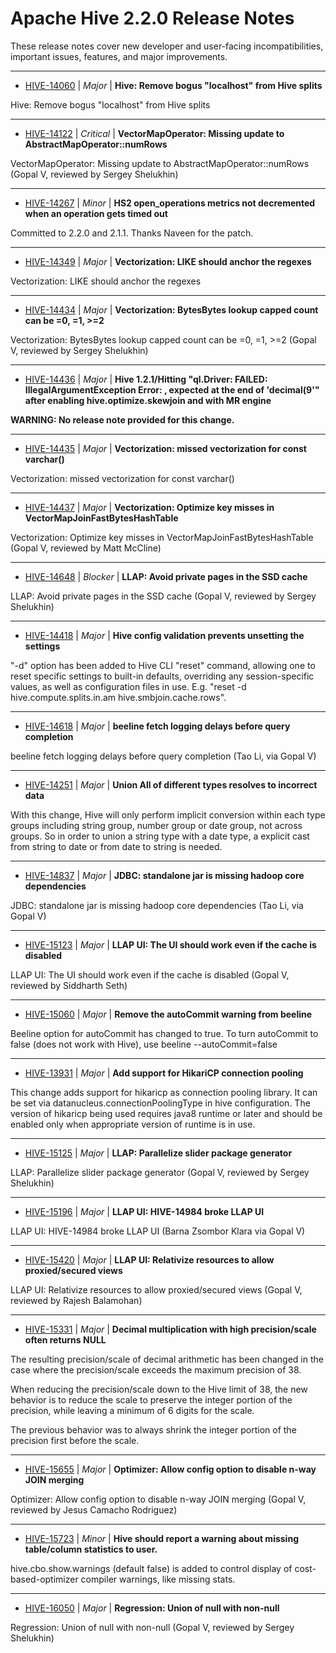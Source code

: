 
<!---
# Licensed to the Apache Software Foundation (ASF) under one
# or more contributor license agreements.  See the NOTICE file
# distributed with this work for additional information
# regarding copyright ownership.  The ASF licenses this file
# to you under the Apache License, Version 2.0 (the
# "License"); you may not use this file except in compliance
# with the License.  You may obtain a copy of the License at
#
#     http://www.apache.org/licenses/LICENSE-2.0
#
# Unless required by applicable law or agreed to in writing, software
# distributed under the License is distributed on an "AS IS" BASIS,
# WITHOUT WARRANTIES OR CONDITIONS OF ANY KIND, either express or implied.
# See the License for the specific language governing permissions and
# limitations under the License.
-->
# Apache Hive  2.2.0 Release Notes

These release notes cover new developer and user-facing incompatibilities, important issues, features, and major improvements.


---

* [HIVE-14060](https://issues.apache.org/jira/browse/HIVE-14060) | *Major* | **Hive: Remove bogus "localhost" from Hive splits**

Hive: Remove bogus "localhost" from Hive splits


---

* [HIVE-14122](https://issues.apache.org/jira/browse/HIVE-14122) | *Critical* | **VectorMapOperator: Missing update to AbstractMapOperator::numRows**

VectorMapOperator: Missing update to AbstractMapOperator::numRows (Gopal V, reviewed by Sergey Shelukhin)


---

* [HIVE-14267](https://issues.apache.org/jira/browse/HIVE-14267) | *Minor* | **HS2 open\_operations metrics not decremented when an operation gets timed out**

Committed to 2.2.0 and 2.1.1. Thanks Naveen for the patch.


---

* [HIVE-14349](https://issues.apache.org/jira/browse/HIVE-14349) | *Major* | **Vectorization: LIKE should anchor the regexes**

Vectorization: LIKE should anchor the regexes


---

* [HIVE-14434](https://issues.apache.org/jira/browse/HIVE-14434) | *Major* | **Vectorization: BytesBytes lookup capped count can be =0, =1, \>=2**

Vectorization: BytesBytes lookup capped count can be =0, =1, \>=2 (Gopal V, reviewed by Sergey Shelukhin)


---

* [HIVE-14436](https://issues.apache.org/jira/browse/HIVE-14436) | *Major* | **Hive 1.2.1/Hitting "ql.Driver: FAILED: IllegalArgumentException Error: , expected at the end of 'decimal(9'" after enabling hive.optimize.skewjoin and with MR engine**

**WARNING: No release note provided for this change.**


---

* [HIVE-14435](https://issues.apache.org/jira/browse/HIVE-14435) | *Major* | **Vectorization: missed vectorization for const varchar()**

Vectorization: missed vectorization for const varchar()


---

* [HIVE-14437](https://issues.apache.org/jira/browse/HIVE-14437) | *Major* | **Vectorization: Optimize key misses in VectorMapJoinFastBytesHashTable**

 Vectorization: Optimize key misses in VectorMapJoinFastBytesHashTable (Gopal V, reviewed by Matt McCline)


---

* [HIVE-14648](https://issues.apache.org/jira/browse/HIVE-14648) | *Blocker* | **LLAP: Avoid private pages in the SSD cache**

 LLAP: Avoid private pages in the SSD cache (Gopal V, reviewed by Sergey Shelukhin)


---

* [HIVE-14418](https://issues.apache.org/jira/browse/HIVE-14418) | *Major* | **Hive config validation prevents unsetting the settings**

"-d" option has been added to Hive CLI "reset" command, allowing one to reset specific settings to built-in defaults, overriding any session-specific values, as well as configuration files in use. E.g. "reset -d hive.compute.splits.in.am hive.smbjoin.cache.rows".


---

* [HIVE-14618](https://issues.apache.org/jira/browse/HIVE-14618) | *Major* | **beeline fetch logging delays before query completion**

beeline fetch logging delays before query completion (Tao Li, via Gopal V)


---

* [HIVE-14251](https://issues.apache.org/jira/browse/HIVE-14251) | *Major* | **Union All of different types resolves to incorrect data**

With this change, Hive will only perform implicit conversion within each type groups including string group, number group or date group, not across groups. So in order to union a string type with a date type, a explicit cast from string to date or from date to string is needed.


---

* [HIVE-14837](https://issues.apache.org/jira/browse/HIVE-14837) | *Major* | **JDBC: standalone jar is missing hadoop core dependencies**

JDBC: standalone jar is missing hadoop core dependencies (Tao Li, via Gopal V)


---

* [HIVE-15123](https://issues.apache.org/jira/browse/HIVE-15123) | *Major* | **LLAP UI: The UI should work even if the cache is disabled**

LLAP UI: The UI should work even if the cache is disabled (Gopal V, reviewed by Siddharth Seth)


---

* [HIVE-15060](https://issues.apache.org/jira/browse/HIVE-15060) | *Major* | **Remove the autoCommit warning from beeline**

Beeline option for autoCommit has changed to true. 
To turn autoCommit to false (does not work with Hive), use beeline --autoCommit=false


---

* [HIVE-13931](https://issues.apache.org/jira/browse/HIVE-13931) | *Major* | **Add support for HikariCP  connection pooling**

This change adds support for hikaricp as connection pooling library. It can be set via datanucleus.connectionPoolingType in hive configuration.
The version of hikaricp being used requires java8 runtime or later and should be enabled only when appropriate version of runtime is in use.


---

* [HIVE-15125](https://issues.apache.org/jira/browse/HIVE-15125) | *Major* | **LLAP: Parallelize slider package generator**

 LLAP: Parallelize slider package generator (Gopal V, reviewed by Sergey Shelukhin)


---

* [HIVE-15196](https://issues.apache.org/jira/browse/HIVE-15196) | *Major* | **LLAP UI: HIVE-14984 broke LLAP UI**

LLAP UI: HIVE-14984 broke LLAP UI (Barna Zsombor Klara via Gopal V)


---

* [HIVE-15420](https://issues.apache.org/jira/browse/HIVE-15420) | *Major* | **LLAP UI: Relativize resources to allow proxied/secured views**

LLAP UI: Relativize resources to allow proxied/secured views (Gopal V, reviewed by Rajesh Balamohan)


---

* [HIVE-15331](https://issues.apache.org/jira/browse/HIVE-15331) | *Major* | **Decimal multiplication with high precision/scale often returns NULL**

The resulting precision/scale of decimal arithmetic has been changed in the case where the precision/scale exceeds the maximum precision of 38.

When reducing the precision/scale down to the Hive limit of 38, the new behavior is to reduce the scale to preserve the integer portion of the precision, while leaving a minimum of 6 digits for the scale.

The previous behavior was to always shrink the integer portion of the precision first before the scale.


---

* [HIVE-15655](https://issues.apache.org/jira/browse/HIVE-15655) | *Major* | **Optimizer: Allow config option to disable n-way JOIN merging**

Optimizer: Allow config option to disable n-way JOIN merging (Gopal V, reviewed by Jesus Camacho Rodriguez)


---

* [HIVE-15723](https://issues.apache.org/jira/browse/HIVE-15723) | *Minor* | **Hive should report a warning about missing table/column statistics to user.**

hive.cbo.show.warnings (default false) is added to control display of cost-based-optimizer compiler warnings, like missing stats.


---

* [HIVE-16050](https://issues.apache.org/jira/browse/HIVE-16050) | *Major* | **Regression: Union of null with non-null**

Regression: Union of null with non-null (Gopal V, reviewed by Sergey Shelukhin)



